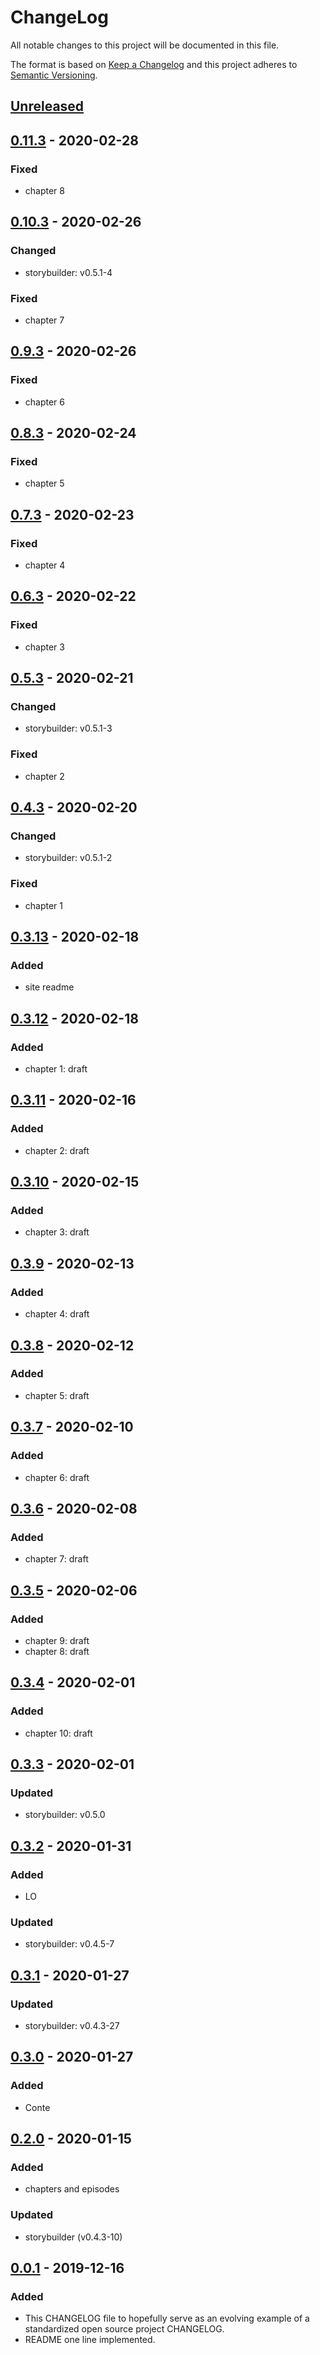 # ChangeLog
All notable changes to this project will be documented in this file.

The format is based on [Keep a Changelog](http://keepachangelog.com/en/1.0.0/)
and this project adheres to [Semantic Versioning](http://semver.org/spec/v2.0.0.html).

## [Unreleased]

## [0.11.3] - 2020-02-28
### Fixed
- chapter 8

## [0.10.3] - 2020-02-26
### Changed
- storybuilder: v0.5.1-4
### Fixed
- chapter 7

## [0.9.3] - 2020-02-26
### Fixed
- chapter 6

## [0.8.3] - 2020-02-24
### Fixed
- chapter 5

## [0.7.3] - 2020-02-23
### Fixed
- chapter 4

## [0.6.3] - 2020-02-22
### Fixed
- chapter 3

## [0.5.3] - 2020-02-21
### Changed
- storybuilder: v0.5.1-3
### Fixed
- chapter 2

## [0.4.3] - 2020-02-20
### Changed
- storybuilder: v0.5.1-2
### Fixed
- chapter 1

## [0.3.13] - 2020-02-18
### Added
- site readme

## [0.3.12] - 2020-02-18
### Added
- chapter 1: draft

## [0.3.11] - 2020-02-16
### Added
- chapter 2: draft

## [0.3.10] - 2020-02-15
### Added
- chapter 3: draft

## [0.3.9] - 2020-02-13
### Added
- chapter 4: draft

## [0.3.8] - 2020-02-12
### Added
- chapter 5: draft

## [0.3.7] - 2020-02-10
### Added
- chapter 6: draft

## [0.3.6] - 2020-02-08
### Added
- chapter 7: draft

## [0.3.5] - 2020-02-06
### Added
- chapter 9: draft
- chapter 8: draft

## [0.3.4] - 2020-02-01
### Added
- chapter 10: draft

## [0.3.3] - 2020-02-01
### Updated
- storybuilder: v0.5.0

## [0.3.2] - 2020-01-31
### Added
- LO
### Updated
- storybuilder: v0.4.5-7

## [0.3.1] - 2020-01-27
### Updated
- storybuilder: v0.4.3-27

## [0.3.0] - 2020-01-27
### Added
- Conte

## [0.2.0] - 2020-01-15
### Added
- chapters and episodes
### Updated
- storybuilder (v0.4.3-10)

## [0.0.1] - 2019-12-16
### Added
- This CHANGELOG file to hopefully serve as an evolving example of a standardized open source project CHANGELOG.
- README one line implemented.

[Unreleased]: https://github.com/My-Novel-Management/nov2-hasnoplot/compare/v0.11.3...HEAD
[0.11.3]: https://github.com/My-Novel-Management/nov2-hasnoplot/releases/v0.11.3
[0.10.3]: https://github.com/My-Novel-Management/nov2-hasnoplot/releases/v0.10.3
[0.9.3]: https://github.com/My-Novel-Management/nov2-hasnoplot/releases/v0.9.3
[0.8.3]: https://github.com/My-Novel-Management/nov2-hasnoplot/releases/v0.8.3
[0.7.3]: https://github.com/My-Novel-Management/nov2-hasnoplot/releases/v0.7.3
[0.6.3]: https://github.com/My-Novel-Management/nov2-hasnoplot/releases/v0.6.3
[0.5.3]: https://github.com/My-Novel-Management/nov2-hasnoplot/releases/v0.5.3
[0.4.3]: https://github.com/My-Novel-Management/nov2-hasnoplot/releases/v0.4.3
[0.3.13]: https://github.com/My-Novel-Management/nov2-hasnoplot/releases/v0.3.13
[0.3.12]: https://github.com/My-Novel-Management/nov2-hasnoplot/releases/v0.3.12
[0.3.11]: https://github.com/My-Novel-Management/nov2-hasnoplot/releases/v0.3.11
[0.3.10]: https://github.com/My-Novel-Management/nov2-hasnoplot/releases/v0.3.10
[0.3.9]: https://github.com/My-Novel-Management/nov2-hasnoplot/releases/v0.3.9
[0.3.8]: https://github.com/My-Novel-Management/nov2-hasnoplot/releases/v0.3.8
[0.3.7]: https://github.com/My-Novel-Management/nov2-hasnoplot/releases/v0.3.7
[0.3.6]: https://github.com/My-Novel-Management/nov2-hasnoplot/releases/v0.3.6
[0.3.5]: https://github.com/My-Novel-Management/nov2-hasnoplot/releases/v0.3.5
[0.3.4]: https://github.com/My-Novel-Management/nov2-hasnoplot/releases/v0.3.4
[0.3.3]: https://github.com/My-Novel-Management/nov2-hasnoplot/releases/v0.3.3
[0.3.2]: https://github.com/My-Novel-Management/nov2-hasnoplot/releases/v0.3.2
[0.3.1]: https://github.com/My-Novel-Management/nov2-hasnoplot/releases/v0.3.1
[0.3.0]: https://github.com/My-Novel-Management/nov2-hasnoplot/releases/v0.3.0
[0.2.0]: https://github.com/My-Novel-Management/nov2-hasnoplot/releases/v0.2.0
[0.0.1]: https://github.com/My-Novel-Management/nov2-hasnoplot/releases/v0.0.1
